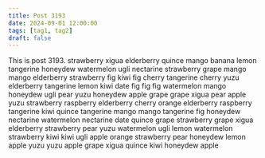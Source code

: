 ```yaml
---
title: Post 3193
date: 2024-09-01 12:00:00
tags: [tag1, tag2]
draft: false
---
```

This is post 3193.
strawberry
xigua
elderberry
quince
mango
banana
lemon
tangerine
honeydew
watermelon
ugli
nectarine
strawberry
grape
mango
mango
elderberry
strawberry
fig
kiwi
fig
cherry
tangerine
cherry
yuzu
elderberry
tangerine
lemon
kiwi
date
fig
fig
fig
watermelon
mango
honeydew
ugli
pear
yuzu
honeydew
apple
grape
grape
xigua
pear
apple
yuzu
strawberry
raspberry
elderberry
cherry
orange
elderberry
raspberry
tangerine
kiwi
quince
tangerine
mango
mango
tangerine
fig
honeydew
nectarine
watermelon
nectarine
date
quince
grape
strawberry
grape
xigua
elderberry
strawberry
pear
yuzu
watermelon
ugli
lemon
watermelon
strawberry
kiwi
kiwi
ugli
apple
orange
strawberry
pear
honeydew
lemon
apple
yuzu
yuzu
apple
grape
xigua
quince
kiwi
honeydew
apple
